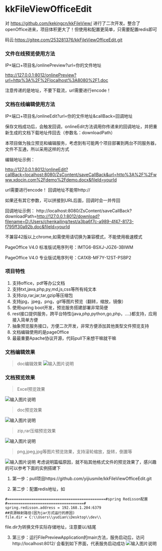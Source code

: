 # kkFileViewOfficeEdit
对 https://github.com/kekingcn/kkFileView/ 进行了二次开发。整合了openOffice进来，项目体积更大了！但使用和配置更简单，只需要配置redis即可

码云:https://gitee.com/253281376/kkFileViewOfficeEdit.git

### 文件在线预览使用方法
IP+端口+项目名/onlinePreview?url=你的文件地址

http://127.0.0.1:8012/onlinePreview?url=http%3A%2F%2Flocalhost%3A8080%2F1.doc

注意传递的是地址，不要下载流，url需要进行encode！

### 文档在线编辑使用方法
IP+端口+项目名/onlineEdit?url=你的文件地址&callBack=回调地址

保存文档成功后，会触发回调，onlineEdit方法调用你传递来的回调地址，并把重新生成的文档下载地址传回去（参数名：downloadPath）

本项目做为独立预览和编辑服务，考虑到有可能两个项目部署到两台不同服务器，文件不互通，所以采用这样的方式

编辑地址示例：

http://127.0.0.1:8012/onlineEdit?callBack=localhost:8080/ZsContent/saveCallBack&url=http%3A%2F%2Fwww.xdocin.com%2Fdemo%2Fdemo.docx&fileId=yourId

url需要进行encode！ 回调地址不能带http://

如果还有其它参数，可以拼接到URL后面，回调时会一并传回

回调地址示例：
http://localhost:8080/ZsContent/saveCallBack?downloadPath=http://127.0.0.1:8012/download?filename=D:/Users/chenkailing/test/a3ba6f7c-a989-4f47-8173-f795ff30a92b.doc&fileId=yourId

不兼容42版以上chrome,如需使用请切换为兼容模式，不能使用极速模式

PageOffice V4.0 标准版试用序列号：IMTG6-BSXJ-JGZ6-3BIWM

PageOffice V4.0 专业版试用序列号：CA1XB-MF7Y-12ST-PSBP2



### 项目特性

1. 支持office，pdf等办公文档
1. 支持txt,java,php,py,md,js,css等所有纯文本
1. 支持zip,rar,jar,tar,gzip等压缩包
1. 支持jpg，jpeg，png，gif等图片预览（翻转，缩放，镜像）
1. 使用spring boot开发，预览服务搭建部署非常简便
1. rest接口提供服务，跨平台特性(java,php,python,go,php，....)都支持，应用接入简单方便
1. 抽象预览服务接口，方便二次开发，非常方便添加其他类型文件预览支持
1. 文档编辑使用的是pageOffice
1. 最最重要Apache协议开源，代码pull下来想干嘛就干嘛

### 文档编辑效果
>doc编辑效果
![输入图片说明](https://gitee.com/253281376/images_bed/raw/master/20190217/20190217205043.png "屏幕截图.png")

### 文档预览效果
> Excel预览效果

![输入图片说明](https://gitee.com/uploads/images/2017/1213/093051_cd55b3ec_492218.png "屏幕截图.png")
> doc预览效果

![输入图片说明](https://gitee.com/uploads/images/2017/1213/092350_5b2ecbe5_492218.png "屏幕截图.png")

> zip,rar压缩预览效果

![输入图片说明](https://gitee.com/uploads/images/2017/1213/093806_46cede06_492218.png "屏幕截图.png")

> png,jpeg,jpg等图片预览效果，支持滚轮缩放，旋转，倒置等

![输入图片说明](https://gitee.com/uploads/images/2017/1213/094335_657a6f60_492218.png "屏幕截图.png")
考虑说明篇幅原因，就不贴其他格式文件的预览效果了，感兴趣的可以参考下面的实例搭建下



1. 第一步：pull项目https://github.com/yijiusmile/kkFileViewOfficeEdit.git

2. 第二步：配置redis地址，如
```
#=============================================#spring Redisson配置#===================================#
spring.redisson.address = 192.168.1.204:6379
##资源映射路径(因为jar方式运行的原因)
file.dir = C:\\Users\\yudian\\Desktop\\dev\\

```
file.dir为转换文件实际存储地址，注意要以/结尾

3. 第三步：运行FilePreviewApplication的main方法，服务启动后，访问http://localhost:8012/
会看到如下界面，代表服务启动成功
![输入图片说明](https://gitee.com/uploads/images/2017/1213/100221_ea15202e_492218.png "屏幕截图.png")

